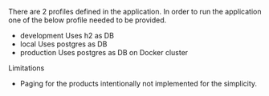 

There are 2 profiles defined in the application. In order to run the application one of the below profile needed to be provided.
- development
    Uses h2 as DB
- local 
    Uses postgres as DB
- production 
    Uses postgres as DB on Docker cluster

Limitations
- Paging for the products intentionally not implemented for the simplicity. 
